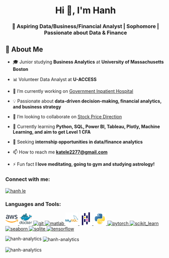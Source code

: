 <h1 align="center">Hi 👋, I'm Hanh</h1>
<h3 align="center">🚀 Aspiring Data/Business/Financial Analyst | Sophomore | Passionate about Data & Finance</h3>

## 📌 About Me  
- 🎓 Junior studying **Business Analytics** at **University of Massachusetts Boston**  
- 📊 Volunteer Data Analyst at **U-ACCESS**
- 🔭 I’m currently working on [Government Inpatient Hospital](https://github.com/hanh-analytics/Medicare-Inpatient-Hospital)
- 💡 Passionate about **data-driven decision-making, financial analytics, and business strategy**
- 👯 I’m looking to collaborate on [Stock Price Direction](https://github.com/hanh-analytics/Stock-Price-Direction) 
- 🌱 Currently learning **Python, SQL, Power BI, Tableau, Plotly, Machine Learning, and aim to get Level 1 CFA**  
- 🎯 Seeking **internship opportunities in data/finance analytics**  

- 📫 How to reach me **katele2277@gmail.com**

- ⚡ Fun fact **I love meditating, going to gym and studying astrology!**

<h3 align="left">Connect with me:</h3>
<p align="left">
<a href="https://linkedin.com/in/hanh le" target="blank"><img align="center" src="https://raw.githubusercontent.com/rahuldkjain/github-profile-readme-generator/master/src/images/icons/Social/linked-in-alt.svg" alt="hanh le" height="30" width="40" /></a>
</p>

<h3 align="left">Languages and Tools:</h3>
<p align="left"> <a href="https://aws.amazon.com" target="_blank" rel="noreferrer"> <img src="https://raw.githubusercontent.com/devicons/devicon/master/icons/amazonwebservices/amazonwebservices-original-wordmark.svg" alt="aws" width="40" height="40"/> </a> <a href="https://www.docker.com/" target="_blank" rel="noreferrer"> <img src="https://raw.githubusercontent.com/devicons/devicon/master/icons/docker/docker-original-wordmark.svg" alt="docker" width="40" height="40"/> </a> <a href="https://git-scm.com/" target="_blank" rel="noreferrer"> <img src="https://www.vectorlogo.zone/logos/git-scm/git-scm-icon.svg" alt="git" width="40" height="40"/> </a> <a href="https://www.mathworks.com/" target="_blank" rel="noreferrer"> <img src="https://upload.wikimedia.org/wikipedia/commons/2/21/Matlab_Logo.png" alt="matlab" width="40" height="40"/> </a> <a href="https://www.mysql.com/" target="_blank" rel="noreferrer"> <img src="https://raw.githubusercontent.com/devicons/devicon/master/icons/mysql/mysql-original-wordmark.svg" alt="mysql" width="40" height="40"/> </a> <a href="https://pandas.pydata.org/" target="_blank" rel="noreferrer"> <img src="https://raw.githubusercontent.com/devicons/devicon/2ae2a900d2f041da66e950e4d48052658d850630/icons/pandas/pandas-original.svg" alt="pandas" width="40" height="40"/> </a> <a href="https://www.python.org" target="_blank" rel="noreferrer"> <img src="https://raw.githubusercontent.com/devicons/devicon/master/icons/python/python-original.svg" alt="python" width="40" height="40"/> </a> <a href="https://pytorch.org/" target="_blank" rel="noreferrer"> <img src="https://www.vectorlogo.zone/logos/pytorch/pytorch-icon.svg" alt="pytorch" width="40" height="40"/> </a> <a href="https://scikit-learn.org/" target="_blank" rel="noreferrer"> <img src="https://upload.wikimedia.org/wikipedia/commons/0/05/Scikit_learn_logo_small.svg" alt="scikit_learn" width="40" height="40"/> </a> <a href="https://seaborn.pydata.org/" target="_blank" rel="noreferrer"> <img src="https://seaborn.pydata.org/_images/logo-mark-lightbg.svg" alt="seaborn" width="40" height="40"/> </a> <a href="https://www.sqlite.org/" target="_blank" rel="noreferrer"> <img src="https://www.vectorlogo.zone/logos/sqlite/sqlite-icon.svg" alt="sqlite" width="40" height="40"/> </a> <a href="https://www.tensorflow.org" target="_blank" rel="noreferrer"> <img src="https://www.vectorlogo.zone/logos/tensorflow/tensorflow-icon.svg" alt="tensorflow" width="40" height="40"/> </a> </p>

<p><img align="left" src="https://github-readme-stats.vercel.app/api/top-langs?username=hanh-analytics&show_icons=true&locale=en&layout=compact" alt="hanh-analytics" /></p>

<p>&nbsp;<img align="center" src="https://github-readme-stats.vercel.app/api?username=hanh-analytics&show_icons=true&locale=en" alt="hanh-analytics" /></p>

<p><img align="center" src="https://github-readme-streak-stats.herokuapp.com/?user=hanh-analytics&" alt="hanh-analytics" /></p>
